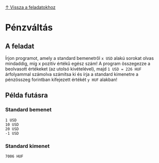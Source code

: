 [↑ Vissza a feladatokhoz](./README.md)

# Pénzváltás

## A feladat

Írjon programot, amely a standard bemenetről `x USD` alakú sorokat olvas mindaddig, míg x pozitív értékű egész szám! A program összegezze a beolvasott értékeket (az utolsó kivételével), majd `1 USD = 226 HUF` árfolyammal számolva számítsa ki és írja a standard kimenetre a pénzösszeg forintban kifejezett értékét `y HUF` alakban!



## Példa futásra

### Standard bemenet

```
1 USD
10 USD
20 USD
-1 USD
```

### Standard kimenet

```
7006 HUF
```